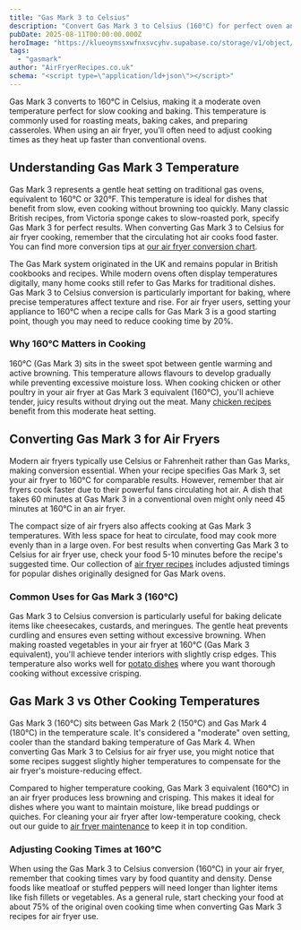 ```yaml
---
title: "Gas Mark 3 to Celsius"
description: "Convert Gas Mark 3 to Celsius (160°C) for perfect oven and air fryer cooking. Includes temperature charts and conversion tips for UK kitchens."
pubDate: 2025-08-11T00:00:00.000Z
heroImage: "https://klueoymssxwfnxsvcyhv.supabase.co/storage/v1/object/public/md/gas-mark-3-to-celsius-6761baef.png"
tags:
  - "gasmark"
author: "AirFryerRecipes.co.uk"
schema: "<script type=\"application/ld+json\"></script>"
---
```


<p>Gas Mark 3 converts to 160°C in Celsius, making it a moderate oven temperature perfect for slow cooking and baking. This temperature is commonly used for roasting meats, baking cakes, and preparing casseroles. When using an air fryer, you'll often need to adjust cooking times as they heat up faster than conventional ovens.</p>

<h2>Understanding Gas Mark 3 Temperature</h2>
<p>Gas Mark 3 represents a gentle heat setting on traditional gas ovens, equivalent to 160°C or 320°F. This temperature is ideal for dishes that benefit from slow, even cooking without browning too quickly. Many classic British recipes, from Victoria sponge cakes to slow-roasted pork, specify Gas Mark 3 for perfect results. When converting Gas Mark 3 to Celsius for air fryer cooking, remember that the circulating hot air cooks food faster. You can find more conversion tips at <a href=https://www.airfryerrecipe.co.uk/air-fryer-conversion-chart>our air fryer conversion chart</a>.</p>

<p>The Gas Mark system originated in the UK and remains popular in British cookbooks and recipes. While modern ovens often display temperatures digitally, many home cooks still refer to Gas Marks for traditional dishes. Gas Mark 3 to Celsius conversion is particularly important for baking, where precise temperatures affect texture and rise. For air fryer users, setting your appliance to 160°C when a recipe calls for Gas Mark 3 is a good starting point, though you may need to reduce cooking time by 20%.</p>

<h3>Why 160°C Matters in Cooking</h3>
<p>160°C (Gas Mark 3) sits in the sweet spot between gentle warming and active browning. This temperature allows flavours to develop gradually while preventing excessive moisture loss. When cooking chicken or other poultry in your air fryer at Gas Mark 3 equivalent (160°C), you'll achieve tender, juicy results without drying out the meat. Many <a href=https://www.airfryerrecipe.co.uk/recipe-category/chicken>chicken recipes</a> benefit from this moderate heat setting.</p>

<h2>Converting Gas Mark 3 for Air Fryers</h2>
<p>Modern air fryers typically use Celsius or Fahrenheit rather than Gas Marks, making conversion essential. When your recipe specifies Gas Mark 3, set your air fryer to 160°C for comparable results. However, remember that air fryers cook faster due to their powerful fans circulating hot air. A dish that takes 60 minutes at Gas Mark 3 in a conventional oven might only need 45 minutes at 160°C in an air fryer.</p>

<p>The compact size of air fryers also affects cooking at Gas Mark 3 temperatures. With less space for heat to circulate, food may cook more evenly than in a large oven. For best results when converting Gas Mark 3 to Celsius for air fryer use, check your food 5-10 minutes before the recipe's suggested time. Our collection of <a href=https://www.airfryerrecipe.co.uk/recipes>air fryer recipes</a> includes adjusted timings for popular dishes originally designed for Gas Mark ovens.</p>

<h3>Common Uses for Gas Mark 3 (160°C)</h3>
<p>Gas Mark 3 to Celsius conversion is particularly useful for baking delicate items like cheesecakes, custards, and meringues. The gentle heat prevents curdling and ensures even setting without excessive browning. When making roasted vegetables in your air fryer at 160°C (Gas Mark 3 equivalent), you'll achieve tender interiors with slightly crisp edges. This temperature also works well for <a href=https://www.airfryerrecipe.co.uk/recipe-category/potatoes>potato dishes</a> where you want thorough cooking without excessive crisping.</p>

<h2>Gas Mark 3 vs Other Cooking Temperatures</h2>
<p>Gas Mark 3 (160°C) sits between Gas Mark 2 (150°C) and Gas Mark 4 (180°C) in the temperature scale. It's considered a "moderate" oven setting, cooler than the standard baking temperature of Gas Mark 4. When converting Gas Mark 3 to Celsius for air fryer use, you might notice that some recipes suggest slightly higher temperatures to compensate for the air fryer's moisture-reducing effect.</p>

<p>Compared to higher temperature cooking, Gas Mark 3 equivalent (160°C) in an air fryer produces less browning and crisping. This makes it ideal for dishes where you want to maintain moisture, like bread puddings or quiches. For cleaning your air fryer after low-temperature cooking, check out our guide to <a href=https://www.airfryerrecipe.co.uk/air-fryer-cleaner>air fryer maintenance</a> to keep it in top condition.</p>

<h3>Adjusting Cooking Times at 160°C</h3>
<p>When using the Gas Mark 3 to Celsius conversion (160°C) in your air fryer, remember that cooking times vary by food quantity and density. Dense foods like meatloaf or stuffed peppers will need longer than lighter items like fish fillets or vegetables. As a general rule, start checking your food at about 75% of the original oven cooking time when converting Gas Mark 3 recipes for air fryer use.</p>